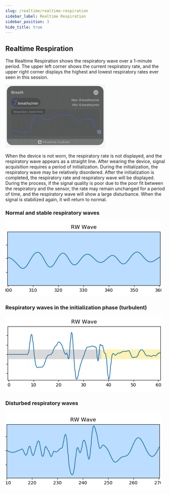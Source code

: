 ```yaml
---
slug: /realtime/realtime-respiration
sidebar_label: Realtime Respiration
sidebar_position: 3
hide_title: true
---
```


## Realtime Respiration

The Realtime Respiration shows the respiratory wave over a 1-minute period. The upper left corner shows the current respiratory rate, and the upper right corner displays the highest and lowest respiratory rates ever seen in this session.

![Realtime Respiration](ImagesK/17.PNG)

When the device is not worn, the respiratory rate is not displayed, and the respiratory wave appears as a straight line. After wearing the device, signal acquisition requires a period of initialization. During the initialization, the respiratory wave may be relatively disordered. After the initialization is completed, the respiratory rate and respiratory wave will be displayed. During the process, if the signal quality is poor due to the poor fit between the respiratory and the sensor, the rate may remain unchanged for a period of time, and the respiratory wave will show a large disturbance. When the signal is stabilized again, it will return to normal.

### Normal and stable respiratory waves
![Normal and stable respiratory waves](ImagesK/18.PNG)

### Respiratory waves in the initialization phase (turbulent)
![Respiratory waves in the initialization phase (turbulent)](ImagesK/19.PNG)

### Disturbed respiratory waves
![Disturbed respiratory waves](ImagesK/20.PNG)

